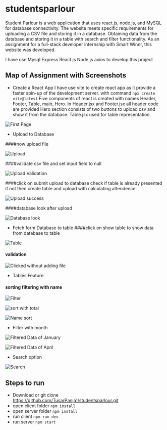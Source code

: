 # studentsparlour
Student Parlour is a web application that uses react.js, node.js, and MySQL for database connectivity. The website meets specific requirements for uploading a CSV file and storing it in a database. Obtaining data from the database and storing it in a table with search and filter functionality. As an assignment for a full-stack developer internship with Smart Winnr, this website was developed.

I have use Mysql Express React.js Node.js axios to develop this project

## Map of Assignment with Screenshots
  - Create a React App
I have use vite to create react app as it provide a faster spin-up of the development server. with command 
```npx create vite@latest```
Five components of react is created with names Header, Footer, Table, main, Hero.
In Header.jsx and Footer.jsx all header code are provided Hero section consists of two buttons to upload csv and show it from the database.
Table.jsx used for table representation.

![First Page](https://github.com/TusarPanja1/studentsparlour/blob/main/Screenshot%20(172).png "First page")

- Upload to Database

####now upload file

![Upload](https://github.com/TusarPanja1/studentsparlour/blob/main/Screenshot%20(173).png "upload page")

####validate csv file and set input field to null

![Upload Validation](https://github.com/TusarPanja1/studentsparlour/blob/main/Screenshot%20(184).png "upload validation")

####click on submit upload to database check if table is already presented if not then create table and upload with calculating attendence.

![Upload success](https://github.com/TusarPanja1/studentsparlour/blob/main/Screenshot%20(174).png "upload success")

####database look after upload 

![Database look](https://github.com/TusarPanja1/studentsparlour/blob/main/Screenshot%20(185).png "database look")

- Fetch form Database to table
####click on show table to show data from database to table

![Table](https://github.com/TusarPanja1/studentsparlour/blob/main/Screenshot%20(175).png "Table")

#### validation 

![Clicked without adding file](https://github.com/TusarPanja1/studentsparlour/blob/main/Screenshot%20(183).png "Clicked without adding file")

- Tables Feature

#### sorting filtering with name
![Filter](https://github.com/TusarPanja1/studentsparlour/blob/main/Screenshot%20(177).png "Filter")

![sort with total](https://github.com/TusarPanja1/studentsparlour/blob/main/Screenshot%20(179).png "Sort with total")

![Name sort](https://github.com/TusarPanja1/studentsparlour/blob/main/Screenshot%20(178).png "Name Sort")

- Filter with month

![Filtered Data of January](https://github.com/TusarPanja1/studentsparlour/blob/main/Screenshot%20(180).png "Filtered Data of January")

![Filtered Data of April](https://github.com/TusarPanja1/studentsparlour/blob/main/Screenshot%20(181).png "Filtered Data of April")

- Search option

![Search](https://github.com/TusarPanja1/studentsparlour/blob/main/Screenshot%20(182).png "Search with mail with .edu format with expanding column email")

## Steps to run
  - Download or git clone https://github.com/TusarPanja1/studentsparlour.git
  - open client folder ```npm install```
  - open server folder ```npm install```
  - run client   ```npm run dev```
  - run server ```npm start```



